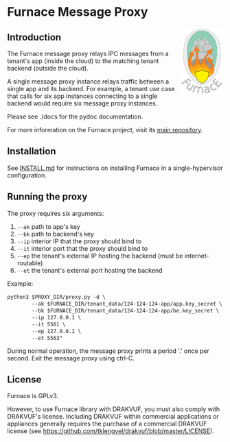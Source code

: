Furnace Message Proxy
=======

<img align="right" width=20% src="https://github.com/mbushou/furnace/blob/master/misc/logo_smoke_sm.png">

Introduction
-------
The Furnace message proxy relays IPC messages from a tenant's app (inside the
cloud) to the matching tenant backend (outside the cloud).

A single message proxy instance relays traffic between a single app and its
backend.  For example, a tenant use case that calls for six app instances
connecting to a single backend would require six message proxy instances.

Please see ./docs for the pydoc documentation.

For more information on the Furnace project, visit its [main repository](https://github.com/mbushou/furnace).

Installation
-------
See [INSTALL.md](https://github.ncsu.edu/mbushou/furnace/blob/master/INSTALL.md) for instructions on installing Furnace in a single-hypervisor configuration.

Running the proxy
-------

The proxy requires six arguments:

1. `--ak` path to app's key
1. `--bk` path to backend's key
1. `--ip` interior IP that the proxy should bind to
1. `--it` interior port that the proxy should bind to
1. `--ep` the tenant's external IP hosting the backend (must be
   internet-routable)
1. `--et` the tenant's external port hosting the backend

Example:

```
python3 $PROXY_DIR/proxy.py -d \
        --ak $FURNACE_DIR/tenant_data/124-124-124-app/app.key_secret \
        --bk $FURNACE_DIR/tenant_data/124-124-124-app/be.key_secret \
        --ip 127.0.0.1 \
        --it 5561 \
        --ep 127.0.0.1 \
        --et 5563"
```

During normal operation, the message proxy prints a period '.' once per second.  Exit the message proxy using ctrl-C.

License
-------
Furnace is GPLv3.

However, to use Furnace library with DRAKVUF, you must also comply with DRAKVUF's license.
Including DRAKVUF within commercial applications or appliances generally
requires the purchase of a commercial DRAKVUF license (see
https://github.com/tklengyel/drakvuf/blob/master/LICENSE).
